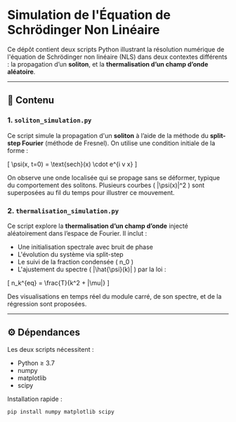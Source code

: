 # Simulation de l'Équation de Schrödinger Non Linéaire

Ce dépôt contient deux scripts Python illustrant la résolution numérique de l'équation de Schrödinger non linéaire (NLS) dans deux contextes différents : la propagation d’un **soliton**, et la **thermalisation d’un champ d’onde aléatoire**.

---

## 📁 Contenu

### 1. `soliton_simulation.py`
Ce script simule la propagation d'un **soliton** à l’aide de la méthode du **split-step Fourier** (méthode de Fresnel). On utilise une condition initiale de la forme :

\[
\psi(x, t=0) = \text{sech}(x) \cdot e^{i v x}
\]

On observe une onde localisée qui se propage sans se déformer, typique du comportement des solitons. Plusieurs courbes \( |\psi(x)|^2 \) sont superposées au fil du temps pour illustrer ce mouvement.

### 2. `thermalisation_simulation.py`
Ce script explore la **thermalisation d’un champ d’onde** injecté aléatoirement dans l’espace de Fourier. Il inclut :
- Une initialisation spectrale avec bruit de phase
- L'évolution du système via split-step
- Le suivi de la fraction condensée \( n_0 \)
- L'ajustement du spectre \( |\hat{\psi}(k)| \) par la loi :

\[
n_k^{eq} = \frac{T}{k^2 + |\mu|}
\]

Des visualisations en temps réel du module carré, de son spectre, et de la régression sont proposées.

---

## ⚙️ Dépendances

Les deux scripts nécessitent :

- Python ≥ 3.7
- numpy
- matplotlib
- scipy

Installation rapide :
```bash
pip install numpy matplotlib scipy
